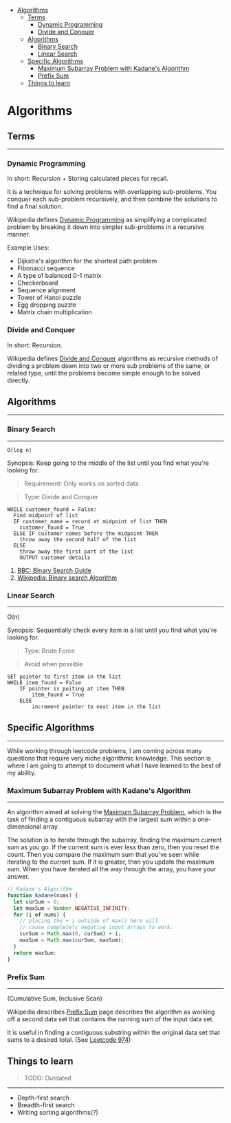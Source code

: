 - [Algorithms](#algorithms)
  - [Terms](#terms)
    - [Dynamic Programming](#dynamic-programming)
    - [Divide and Conquer](#divide-and-conquer)
  - [Algorithms](#algorithms-1)
    - [Binary Search](#binary-search)
    - [Linear Search](#linear-search)
  - [Specific Algorithms](#specific-algorithms)
    - [Maximum Subarray Problem with Kadane's Algorithm](#maximum-subarray-problem-with-kadanes-algorithm)
    - [Prefix Sum](#prefix-sum)
  - [Things to learn](#things-to-learn)

# Algorithms

## Terms

---

### Dynamic Programming

In short: Recursion + Storing calculated pieces for recall.

It is a technique for solving problems with overlapping sub-problems. You conquer each sub-problem recursively, and then combine the solutions to find a final solution.

Wikipedia defines [Dynamic Programming](https://en.wikipedia.org/wiki/Dynamic_programming) as simplifying a complicated problem by breaking it down into simpler sub-problems in a recursive manner.

Example Uses:

- Dijkstra's algorithm for the shortest path problem
- Fibonacci sequence
- A type of balanced 0-1 matrix
- Checkerboard
- Sequence alignment
- Tower of Hanoi puzzle
- Egg dropping puzzle
- Matrix chain multiplication

### Divide and Conquer

In short: Recursion.

Wikipedia defines [Divide and Conquer](https://en.wikipedia.org/wiki/Divide-and-conquer_algorithm) algorithms as recursive methods of dividing a problem down into two or more sub problems of the same, or related type, until the problems become simple enough to be solved directly.

## Algorithms

---

### Binary Search

---

`O(log n)`

Synopsis: Keep going to the middle of the list until you find what you're looking for.

> Requirement: Only works on sorted data.

> Type: Divide and Conquer

```pseudocode
WHILE customer_found = False:
  Find midpoint of list
  IF customer_name = record at midpoint of list THEN
    customer_found = True
  ELSE IF customer comes before the midpoint THEN
    throw away the second half of the list
  ELSE
    throw away the first part of the list
    OUTPUT customer details
```

1. [BBC: Binary Search Guide](https://www.bbc.co.uk/bitesize/guides/zts8v9q/revision/5)
2. [Wikipedia: Binary search Algorithm](https://en.wikipedia.org/wiki/Binary_search_algorithm)

### Linear Search

---

O(n)

Synopsis: Sequentially check every item in a list until you find what you're looking for.

> Type: Brute Force

> Avoid when possible

```pseudocode
SET pointer to first item in the list
WHILE item_found = False
    IF pointer is poiting at item THEN
        item_found = True
    ELSE
        increment pointer to next item in the list
```

## Specific Algorithms

---

While working through leetcode problems, I am coming across many questions that require very niche algorithmic knowledge. This section is where I am going to attempt to document what I have learned to the best of my ability.

### Maximum Subarray Problem with Kadane's Algorithm

---

An algorithm aimed at solving the [Maximum Subarray Problem](https://en.wikipedia.org/wiki/Maximum_subarray_problem), which is the task of finding a contiguous subarray with the largest sum within a one-dimensional array.

The solution is to iterate through the subarray, finding the maximum current sum as you go. If the current sum is ever less than zero, then you reset the count. Then you compare the maximum sum that you've seen while iterating to the current sum. If it is greater, then you update the maximum sum. When you have iterated all the way through the array, you have your answer.

```js
// Kadane's Algorithm
function kadane(nums) {
  let curSum = 0;
  let maxSum = Number.NEGATIVE_INFINITY;
  for (i of nums) {
    // placing the + i outside of max() here will
    // cause completely negative input arrays to work.
    curSum = Math.max(0, curSum) + i;
    maxSum = Math.max(curSum, maxSum);
  }
  return maxSum;
}
```

### Prefix Sum

---

(Cumulative Sum, Inclusive Scan)

Wikipedia describes [Prefix Sum](https://en.wikipedia.org//wiki/Prefix_sum) page describes the algorithm as working off a second data set that contains the running sum of the input data set.

It is useful in finding a contiguous substring within the original data set that sums to a desired total. (See [Leetcode 974](https://leetcode.com/problems/subarray-sums-divisible-by-k/))

## Things to learn

> TODO: Outdated

---

- Depth-first search
- Breadth-first search
- Writing sorting algorithms(?)
